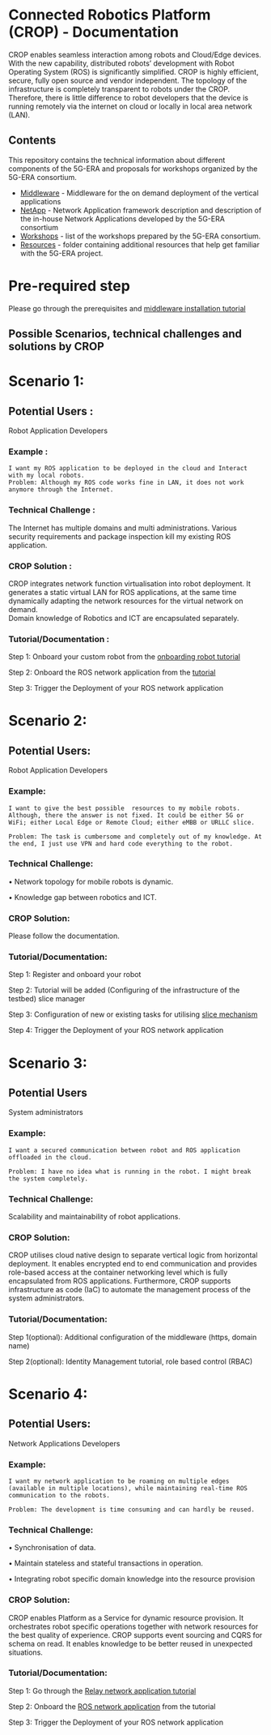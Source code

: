 # Connected Robotics Platform (CROP) - Documentation

CROP enables seamless interaction among robots and Cloud/Edge devices. With the new capability, distributed robots’ development with Robot Operating System (ROS) is significantly simplified. CROP is highly efficient, secure, fully open source and vendor independent. The topology of the infrastructure is completely transparent to robots under the CROP. Therefore, there is little difference to robot developers that the device is running remotely via the internet on cloud or locally in local area network (LAN). 


## Contents

This repository contains the technical information about different components of the 5G-ERA and proposals for workshops organized by the 5G-ERA consortium.

* [Middleware](./Middleware/readme.md) - Middleware for the on demand deployment of the vertical applications
* [NetApp](./NetApp/readme.md) - Network Application framework description and description of the in-house Network Applications developed by the 5G-ERA consortium
* [Workshops](./Workshops/readme.md) - list of the workshops prepared by the 5G-ERA consortium.
* [Resources](./Resources/readme.md) - folder containing additional resources that help get familiar with the 5G-ERA project.


# Pre-required step

Please go through the prerequisites and [middleware installation tutorial](https://github.com/5G-ERA/docs/tree/main/Middleware/architecture/Middleware%20Installation%20guide)

## Possible Scenarios, technical challenges and solutions by CROP

# Scenario 1: 

## Potential Users : 
Robot Application Developers 

### Example : 

```
I want my ROS application to be deployed in the cloud and Interact with my local robots. 
Problem: Although my ROS code works fine in LAN, it does not work anymore through the Internet.
```
### Technical Challenge : 
The Internet has multiple domains and multi administrations. Various security requirements and package inspection kill my existing ROS application. 

### CROP Solution : 
CROP integrates network function virtualisation into robot deployment. 
It generates a static virtual LAN for ROS applications, at the same time dynamically adapting the network resources for the virtual network on demand.  
Domain knowledge of Robotics and ICT are encapsulated separately.

### Tutorial/Documentation : 

Step 1: Onboard your custom robot from the [onboarding robot tutorial](https://github.com/5G-ERA/docs/blob/main/Middleware/architecture/Onboarding/New%20robot%20onboarding.md)

Step 2: Onboard the ROS network application from the [tutorial](https://github.com/5G-ERA/docs/blob/main/Middleware/architecture/Onboarding/Netapp%20Onboarding.md) 

Step 3: Trigger the Deployment of  your ROS network application


# Scenario 2:

## Potential Users: 
Robot Application Developers

### Example:
```
I want to give the best possible  resources to my mobile robots. Although, there the answer is not fixed. It could be either 5G or WiFi; either Local Edge or Remote Cloud; either eMBB or URLLC slice.

Problem: The task is cumbersome and completely out of my knowledge. At the end, I just use VPN and hard code everything to the robot. 
```
### Technical Challenge: 
•	Network topology for mobile robots is dynamic. 

•	Knowledge gap between robotics and ICT.

### CROP Solution:

Please follow the documentation.
### Tutorial/Documentation:
Step 1: Register and onboard your robot 

Step 2: Tutorial will be added (Configuring of the infrastructure of the testbed) slice manager

Step 3: Configuration of new or existing tasks for utilising [slice mechanism](https://github.com/5G-ERA/middleware/blob/0d21429019390f2f96e29266185a1cb75eade1a0/docs/Developer/5g_testbed_integration.md) 

Step 4: Trigger the Deployment of  your ROS network application

# Scenario 3:

## Potential Users 
System administrators 

### Example:
```
I want a secured communication between robot and ROS application offloaded in the cloud. 

Problem: I have no idea what is running in the robot. I might break the system completely.
```

### Technical Challenge:
Scalability and maintainability of robot applications.

### CROP Solution:
CROP utilises cloud native design to separate vertical logic from horizontal deployment. It enables encrypted end to end communication and provides role-based access at the container networking level which is fully encapsulated from ROS applications. Furthermore, CROP supports infrastructure as code (IaC) to automate the management process of the system administrators.

### Tutorial/Documentation:
Step 1(optional): Additional configuration of the middleware  (https, domain name)

Step 2(optional): Identity Management tutorial, role based control (RBAC)  

# Scenario 4:

## Potential Users: 
Network Applications Developers

### Example:
```
I want my network application to be roaming on multiple edges (available in multiple locations), while maintaining real-time ROS communication to the robots.

Problem: The development is time consuming and can hardly be reused. 
```

### Technical Challenge:
•	Synchronisation of data.

•	Maintain stateless and stateful transactions in operation. 

•	Integrating robot specific domain knowledge into the resource provision

### CROP Solution:
CROP enables Platform as a Service for dynamic resource provision. It orchestrates robot specific operations together with network resources for the best quality of experience. 
CROP supports event sourcing and CQRS for schema on read. It enables knowledge to be better reused in unexpected situations.  

### Tutorial/Documentation:
Step 1: Go through the [Relay network application tutorial](https://github.com/5G-ERA/relay_network_application) 

Step 2: Onboard the [ROS network application](https://github.com/5G-ERA/docs/blob/main/Middleware/architecture/Onboarding/Netapp%20Onboarding.md) from the tutorial 

Step 3: Trigger the Deployment of  your ROS network application















